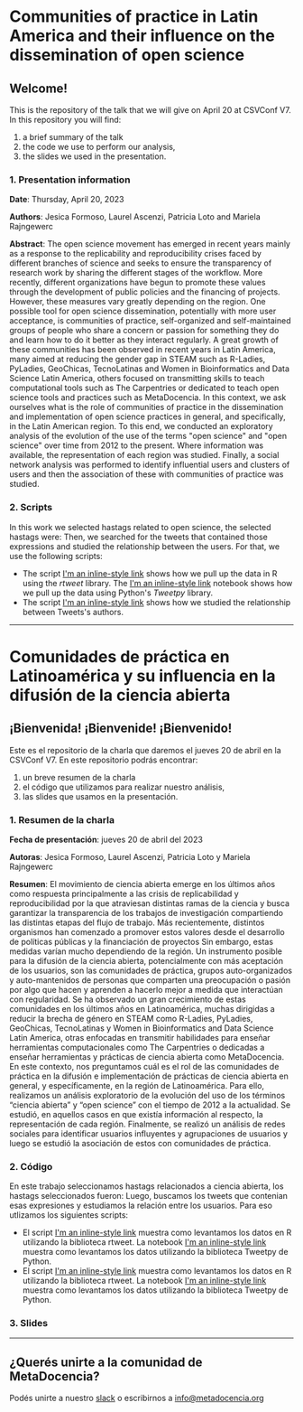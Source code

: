 # Communities of practice in Latin America and their influence on the dissemination of open science

## Welcome!

This is the repository of the talk that we will give on April 20 at CSVConf V7. In this repository you will find:
1. a brief summary of the talk
2. the code we use to perform our analysis,
3. the slides we used in the presentation.

### 1. Presentation information

**Date**: Thursday, April 20, 2023

**Authors**: Jesica Formoso, Laurel Ascenzi, Patricia Loto and Mariela Rajngewerc

**Abstract**: The open science movement has emerged in recent years mainly as a response to the replicability and reproducibility crises faced by different branches of science and seeks to ensure the transparency of research work by sharing the different stages of the workflow. More recently, different organizations have begun to promote these values through the development of public policies and the financing of projects. However, these measures vary greatly depending on the region. One possible tool for open science dissemination, potentially with more user acceptance, is communities of practice, self-organized and self-maintained groups of people who share a concern or passion for something they do and learn how to do it better as they interact regularly. A great growth of these communities has been observed in recent years in Latin America, many aimed at reducing the gender gap in STEAM such as R-Ladies, PyLadies, GeoChicas, TecnoLatinas and Women in Bioinformatics and Data Science Latin America, others focused on transmitting skills to teach computational tools such as The Carpentries or dedicated to teach open science tools and practices such as MetaDocencia. In this context, we ask ourselves what is the role of communities of practice in the dissemination and implementation of open science practices in general, and specifically, in the Latin American region. To this end, we conducted an exploratory analysis of the evolution of the use of the terms "open science" and "open science" over time from 2012 to the present. Where information was available, the representation of each region was studied. Finally, a social network analysis was performed to identify influential users and clusters of users and then the association of these with communities of practice was studied.

### 2. Scripts

In this work we selected hastags related to open science, the selected hastags were:
Then, we searched for the tweets that contained those expressions and studied the relationship between the users. For that, we use the following scripts:

- The script [I'm an inline-style link](https://www.google.com) shows how we pull up the data in R using the *rtweet* library. The [I'm an inline-style link](https://www.google.com) notebook shows how we pull up the data using Python's *Tweetpy* library.
- The script [I'm an inline-style link](https://www.google.com) shows how we studied the relationship between Tweets's authors.


***

# Comunidades de práctica en Latinoamérica y su influencia en la difusión de la ciencia abierta

## ¡Bienvenida! ¡Bienvenide! ¡Bienvenido!

Este es el repositorio de la charla que daremos el jueves 20 de abril en la CSVConf V7. En este repositorio podrás encontrar:
  1. un breve resumen de la charla
  2. el código que utilizamos para realizar nuestro análisis,
  3. las slides que usamos en la presentación.


### 1. Resumen de la charla

**Fecha de presentación**: jueves 20 de abril del 2023

**Autoras**: Jesica Formoso, Laurel Ascenzi, Patricia Loto y Mariela Rajngewerc

**Resumen**: El movimiento de ciencia abierta emerge en los últimos años como respuesta principalmente a las crisis de replicabilidad y reproducibilidad por la que atraviesan distintas ramas de la ciencia y busca garantizar la transparencia de los trabajos de investigación compartiendo las distintas etapas del flujo de trabajo. Más recientemente, distintos organismos han comenzado a promover estos valores desde el desarrollo de políticas públicas y la financiación de proyectos Sin embargo, estas medidas varían mucho dependiendo de la región. Un instrumento posible para la difusión de la ciencia abierta, potencialmente con más aceptación de los usuarios, son las comunidades de práctica, grupos auto-organizados y auto-mantenidos de personas que comparten una preocupación o pasión por algo que hacen y aprenden a hacerlo mejor a medida que interactúan con regularidad. Se ha observado un gran crecimiento de estas comunidades en los últimos años en Latinoamérica, muchas dirigidas a reducir la brecha de género en STEAM como R-Ladies, PyLadies, GeoChicas, TecnoLatinas y Women in Bioinformatics and Data Science Latin America, otras enfocadas en transmitir habilidades para enseñar herramientas computacionales como The Carpentries o dedicadas a enseñar herramientas y prácticas de ciencia abierta como MetaDocencia. En este contexto, nos preguntamos cuál es el rol de las comunidades de práctica en la difusión e implementación de prácticas de ciencia abierta en general, y específicamente, en la región de Latinoamérica. Para ello, realizamos un análisis exploratorio de la evolución del uso de los términos “ciencia abierta” y “open science” con el tiempo de 2012 a la actualidad. Se estudió, en aquellos casos en que existía información al respecto, la representación de cada región. Finalmente, se realizó un análisis de redes sociales para identificar usuarios influyentes y agrupaciones de usuarios y luego se estudió la asociación de estos con comunidades de práctica.


### 2. Código

En este trabajo seleccionamos hastags relacionados a ciencia abierta, los hastags seleccionados fueron:
Luego, buscamos los tweets que contenian esas expresiones y estudiamos la relación entre los usuarios. Para eso utlizamos los siguientes scripts:

- El script [I'm an inline-style link](https://www.google.com) muestra como levantamos los datos en R utilizando la biblioteca rtweet. La notebook [I'm an inline-style link](https://www.google.com) muestra como levantamos los datos utilizando la biblioteca Tweetpy de Python.
- El script [I'm an inline-style link](https://www.google.com) muestra como levantamos los datos en R utilizando la biblioteca rtweet. La notebook [I'm an inline-style link](https://www.google.com) muestra como levantamos los datos utilizando la biblioteca Tweetpy de Python.


### 3. Slides


***
## ¿Querés unirte a la comunidad de MetaDocencia?
Podés unirte a nuestro [slack](https://metadocencia.slack.com/join/shared_invite/zt-1a3cri0ht-_Ws~Eq2VkkQ9L64rvu2czA#/shared-invite/email) o escribirnos a info@metadocencia.org
